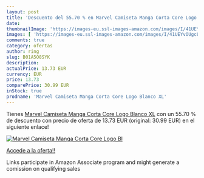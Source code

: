 ```yaml
---
layout: post
title: 'Descuento del 55.70 % en Marvel Camiseta Manga Corta Core Logo Bl'
date: 
thumbnailImage: 'https://images-eu.ssl-images-amazon.com/images/I/41UEYvOUgcL._SL200_.jpg'
images: [ 'https://images-eu.ssl-images-amazon.com/images/I/41UEYvOUgcL._SL200_.jpg' ]
comments: true
category: ofertas
author: ring
slug: B01A5O8SYK
description:
actualPrice: 13.73 EUR
currency: EUR
price: 13.73
comparePrice: 30.99 EUR
inStock: true
prodname: 'Marvel Camiseta Manga Corta Core Logo Blanco XL'
---
```


Tienes [Marvel Camiseta Manga Corta Core Logo Blanco XL](https://www.amazon.es/dp/B01A5O8SYK/?tag=tolees-21) con un 55.70 % de descuento con precio de oferta de 13.73 EUR (original: 30.99 EUR) en el siguiente enlace!

[![Marvel Camiseta Manga Corta Core Logo Bl](https://images-eu.ssl-images-amazon.com/images/I/41UEYvOUgcL._SL200_.jpg)](https://www.amazon.es/dp/B01A5O8SYK/?tag=tolees-21)

[Accede a la oferta!!](https://www.amazon.es/dp/B01A5O8SYK/?tag=tolees-21)

Links participate in Amazon Associate program and might generate a comission on qualifying sales


